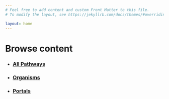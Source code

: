 ```yaml
---
# Feel free to add content and custom Front Matter to this file.
# To modify the layout, see https://jekyllrb.com/docs/themes/#overriding-theme-defaults

layout: home
---
```


<h1>Browse content</h1>

<ul>
    <li>
      <h3><a href="pathways.html">All Pathways</a></h3>
    </li>
    <li>
      <h3><a href="organisms.html">Organisms</a></h3>
    </li>
    <li>
      <h3><a href="portals.html">Portals</a></h3>
    </li>
</ul>
